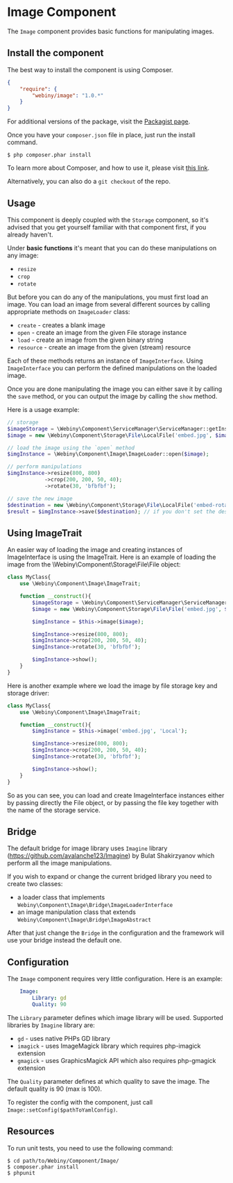 Image Component
===============

The `Image` component provides basic functions for manipulating images.

Install the component
---------------------
The best way to install the component is using Composer.

```json
{
    "require": {
        "webiny/image": "1.0.*"
    }
}
```
For additional versions of the package, visit the [Packagist page](https://packagist.org/packages/webiny/image).

Once you have your `composer.json` file in place, just run the install command.

    $ php composer.phar install

To learn more about Composer, and how to use it, please visit [this link](https://getcomposer.org/doc/01-basic-usage.md).

Alternatively, you can also do a `git checkout` of the repo.

## Usage

This component is deeply coupled with the `Storage` component,
so it's advised that you get yourself familiar with that component first, if you already haven't.

Under **basic functions** it's meant that you can do these manipulations on any image:
- `resize`
- `crop`
- `rotate`

But before you can do any of the manipulations, you must first load an image. You can load an image from several different
sources by calling appropriate methods on `ImageLoader` class:
- `create` - creates a blank image
- `open` - create an image from the given File storage instance
- `load` - create an image from the given binary string
- `resource` - create an image from the given (stream) resource

Each of these methods returns an instance of `ImageInterface`. Using `ImageInterface` you can perform the defined manipulations
on the loaded image.

Once you are done manipulating the image you can either save it by calling the `save` method, or you can output the image
by calling the `show` method.

Here is a usage example:

```php
// storage
$imageStorage = \Webiny\Component\ServiceManager\ServiceManager::getInstance()->getService('storage.local');
$image = new \Webiny\Component\Storage\File\LocalFile('embed.jpg', $imageStorage);

// load the image using the `open` method
$imgInstance = \Webiny\Component\Image\ImageLoader::open($image);

// perform manipulations
$imgInstance->resize(800, 800)
            ->crop(200, 200, 50, 40);
            ->rotate(30, 'bfbfbf');

// save the new image
$destination = new \Webiny\Component\Storage\File\LocalFile('embed-rotated.jpg', $imageStorage);
$result = $imgInstance->save($destination); // if you don't set the destination, the original image will be overwritten
```

## Using ImageTrait

An easier way of loading the image and creating instances of ImageInterface is using the ImageTrait.
Here is an example of loading the image from the \Webiny\Component\Storage\File\File object:

```php
class MyClass{
	use \Webiny\Component\Image\ImageTrait;

	function __construct(){
		$imageStorage = \Webiny\Component\ServiceManager\ServiceManager::getInstance()->getService('Storage.Local');
		$image = new \Webiny\Component\Storage\File\File('embed.jpg', $imageStorage);

		$imgInstance = $this->image($image);

		$imgInstance->resize(800, 800);
		$imgInstance->crop(200, 200, 50, 40);
		$imgInstance->rotate(30, 'bfbfbf');

		$imgInstance->show();
	}
}
```

Here is another example where we load the image by file storage key and storage driver:

``` php
class MyClass{
	use \Webiny\Component\Image\ImageTrait;

	function __construct(){
		$imgInstance = $this->image('embed.jpg', 'Local');

		$imgInstance->resize(800, 800);
		$imgInstance->crop(200, 200, 50, 40);
		$imgInstance->rotate(30, 'bfbfbf');

		$imgInstance->show();
	}
}
```

So as you can see, you can load and create ImageInterface instances either by passing directly the File object, or by
passing the file key together with the name of the storage service.

## Bridge

The default bridge for image library uses `Imagine` library (https://github.com/avalanche123/Imagine) by Bulat Shakirzyanov
which perform all the image manipulations.

If you wish to expand or change the current bridged library you need to create two classes:
- a loader class that implements `Webiny\Component\Image\Bridge\ImageLoaderInterface`
- an image manipulation class that extends `Webiny\Component\Image\Bridge\ImageAbstract`

After that just change the `Bridge` in the configuration and the framework will use your bridge instead the
default one.

## Configuration

The `Image` component requires very little configuration. Here is an example:

```yaml
    Image:
        Library: gd
        Quality: 90
```

The `Library` parameter defines which image library will be used. Supported libraries by `Imagine` library are:
- `gd` - uses native PHPs GD library
- `imagick` - uses ImageMagick library which requires php-imagick extension
- `gmagick` - uses GraphicsMagick API which also requires php-gmagick extension

The `Quality` parameter defines at which quality to save the image. The default quality is 90 (max is 100).

To register the config with the component, just call `Image::setConfig($pathToYamlConfig)`.

Resources
---------

To run unit tests, you need to use the following command:

    $ cd path/to/Webiny/Component/Image/
    $ composer.phar install
    $ phpunit